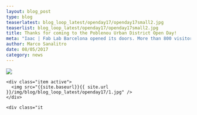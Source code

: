 ```yaml
---
layout: blog_post
type: blog
teaserlatest: blog_loop_latest/openday17/openday17small2.jpg
teaserlist: blog_loop_latest/openday17/openday17small2.jpg
title: Thanks for coming to the Poblenou Urban District Open Day!
meta: "Iaac | Fab Lab Barcelona opened its doors. More than 800 visitors If you are curious about technology and you want to learn how a Digital Fabrication Laboratory works, don't miss this appointment!"
author: Marco Sanalitro
date: 08/05/2017 
category: news
---
```


<img src= "http://www.fablabbcn.org/img/blog/blog_loop_latest/openday17/openday171.jpg" align="middle"> 
<br>



<!----- Image Slider ----------------------------- Image Slider -------------->


<div id="carousel-example-generic" class="carousel slide" data-ride="carousel">

<!--------------- Wrapper for slides --------------->

  <div class="carousel-inner" role="listbox">
   
    <div class="item active">
      <img src="{{site.baseurl}}{{ site.url }}/img/blog/blog_loop_latest/openday17/1.jpg" />
    </div>
    
    <div class="it